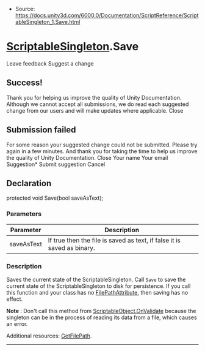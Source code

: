 * Source: https://docs.unity3d.com/6000.0/Documentation/ScriptReference/ScriptableSingleton_1.Save.html

#  [ScriptableSingleton<T0>](https://docs.unity3d.com/6000.0/Documentation/ScriptReference/ScriptableSingleton_1.html).Save
Leave feedback
Suggest a change
## Success!
Thank you for helping us improve the quality of Unity Documentation. Although we cannot accept all submissions, we do read each suggested change from our users and will make updates where applicable.
Close
## Submission failed
For some reason your suggested change could not be submitted. Please <a>try again</a> in a few minutes. And thank you for taking the time to help us improve the quality of Unity Documentation.
Close
Your name Your email Suggestion* Submit suggestion
Cancel
## Declaration
protected void Save(bool saveAsText); 
### Parameters
Parameter | Description  
---|---  
saveAsText | If true then the file is saved as text, if false it is saved as binary.  
### Description
Saves the current state of the ScriptableSingleton.
Call `Save` to save the current state of the ScriptableSingleton to disk for persistence. If you call this function and your class has no [FilePathAttribute](https://docs.unity3d.com/6000.0/Documentation/ScriptReference/FilePathAttribute.html), then saving has no effect.  
  
**Note** : Don't call this method from [ScriptableObject.OnValidate](https://docs.unity3d.com/6000.0/Documentation/ScriptReference/ScriptableObject.OnValidate.html) because the singleton can be in the process of reading its data from a file, which causes an error.  
  
Additional resources: [GetFilePath](https://docs.unity3d.com/6000.0/Documentation/ScriptReference/ScriptableSingleton_1.GetFilePath.html).
* * *

